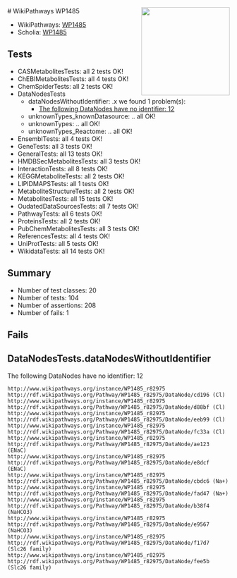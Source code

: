 <img style="float: right; width: 200px" src="https://upload.wikimedia.org/wikipedia/commons/thumb/8/83/Wplogo_with_text_500.png/640px-Wplogo_with_text_500.png" />
# WikiPathways WP1485

* WikiPathways: [WP1485](https://new.wikipathways.org/pathways/WP1485)
* Scholia: [WP1485](https://scholia.toolforge.org/wikipathways/WP1485)
## Tests
* CASMetabolitesTests: all 2 tests OK!
* ChEBIMetabolitesTests: all 4 tests OK!
* ChemSpiderTests: all 2 tests OK!
* DataNodesTests
    * dataNodesWithoutIdentifier: .x we found 1 problem(s):
        * [The following DataNodes have no identifier: 12](#8792c492)
    * unknownTypes_knownDatasource: .. all OK!
    * unknownTypes: .. all OK!
    * unknownTypes_Reactome: .. all OK!
* EnsemblTests: all 4 tests OK!
* GeneTests: all 3 tests OK!
* GeneralTests: all 13 tests OK!
* HMDBSecMetabolitesTests: all 3 tests OK!
* InteractionTests: all 8 tests OK!
* KEGGMetaboliteTests: all 2 tests OK!
* LIPIDMAPSTests: all 1 tests OK!
* MetaboliteStructureTests: all 2 tests OK!
* MetabolitesTests: all 15 tests OK!
* OudatedDataSourcesTests: all 7 tests OK!
* PathwayTests: all 6 tests OK!
* ProteinsTests: all 2 tests OK!
* PubChemMetabolitesTests: all 3 tests OK!
* ReferencesTests: all 4 tests OK!
* UniProtTests: all 5 tests OK!
* WikidataTests: all 14 tests OK!


## Summary

* Number of test classes: 20
* Number of tests: 104
* Number of assertions: 208
* Number of fails: 1

## Fails

<a name="8792c492" />

## DataNodesTests.dataNodesWithoutIdentifier

The following DataNodes have no identifier: 12
```
http://www.wikipathways.org/instance/WP1485_r82975 http://rdf.wikipathways.org/Pathway/WP1485_r82975/DataNode/cd196 (Cl)
http://www.wikipathways.org/instance/WP1485_r82975 http://rdf.wikipathways.org/Pathway/WP1485_r82975/DataNode/d88bf (Cl)
http://www.wikipathways.org/instance/WP1485_r82975 http://rdf.wikipathways.org/Pathway/WP1485_r82975/DataNode/eeb99 (Cl)
http://www.wikipathways.org/instance/WP1485_r82975 http://rdf.wikipathways.org/Pathway/WP1485_r82975/DataNode/fc33a (Cl)
http://www.wikipathways.org/instance/WP1485_r82975 http://rdf.wikipathways.org/Pathway/WP1485_r82975/DataNode/ae123 (ENaC)
http://www.wikipathways.org/instance/WP1485_r82975 http://rdf.wikipathways.org/Pathway/WP1485_r82975/DataNode/e8dcf (ENaC)
http://www.wikipathways.org/instance/WP1485_r82975 http://rdf.wikipathways.org/Pathway/WP1485_r82975/DataNode/cbdc6 (Na+)
http://www.wikipathways.org/instance/WP1485_r82975 http://rdf.wikipathways.org/Pathway/WP1485_r82975/DataNode/fad47 (Na+)
http://www.wikipathways.org/instance/WP1485_r82975 http://rdf.wikipathways.org/Pathway/WP1485_r82975/DataNode/b38f4 (NaHCO3)
http://www.wikipathways.org/instance/WP1485_r82975 http://rdf.wikipathways.org/Pathway/WP1485_r82975/DataNode/e9567 (NaHCO3)
http://www.wikipathways.org/instance/WP1485_r82975 http://rdf.wikipathways.org/Pathway/WP1485_r82975/DataNode/f17d7 (Slc26 family)
http://www.wikipathways.org/instance/WP1485_r82975 http://rdf.wikipathways.org/Pathway/WP1485_r82975/DataNode/fee5b (Slc26 family)
```


